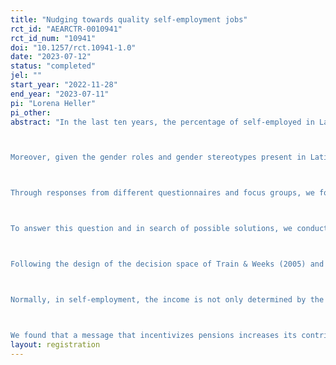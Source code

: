 ```yaml
---
title: "Nudging towards quality self-employment jobs"
rct_id: "AEARCTR-0010941"
rct_id_num: "10941"
doi: "10.1257/rct.10941-1.0"
date: "2023-07-12"
status: "completed"
jel: ""
start_year: "2022-11-28"
end_year: "2023-07-11"
pi: "Lorena Heller"
pi_other:
abstract: "In the last ten years, the percentage of self-employed in Latin America had doubled Europe. But self-employment in Latin America has different characteristics compared to other regions. Usually, it is a means of subsistence to get out of unemployment rather than a decision to start a business (Caceres & Caceres, 2017). Proof of this is that due to the COVID-19 crisis, a large proportion of workers lost their jobs and decided to work as self-employers (). 

Moreover, given the gender roles and gender stereotypes present in Latin America, women have been more affected in comparison to men. A % of female workers in Latin America are self-employed workers in the informal labor market. This type of job led women that could not have gotten a formal job due to skills gaps and gender discriminatory barriers to enter the labor market. (Fapohunda, 2012: Biles, 2009; Chakraborty, 2020). In addition, some women choose this type of work for the labor flexibility that allows them to continue with their housework (Babbit, Brwon & Mazaheri, 2015). Although being self-employed can help women to enter the labor market, job satisfaction is low among these workers (Aguilar et al., 2013). Structurally, self-employed workers have a lower job quality; they do not have a fixed income (Hamilton, 2000; van Praag & Versloot, 2007), experience precarious working conditions (European Commission, 2008; Shore, 2011; van Praag & Versloot, 2007), and they usually do not contribute to the pension system or have health insurance. Although in Latin America in recent years, the percentage of workers enrolled in a health insurance plan had increased, still by 2021, 30.9% of workers don’t have a health insurance plan (CEPALSTAT, 2021). Similarly, most of the countries in Latin America had a smaller percentage of affiliates in the pension system (e.g., in Bolivia in 2021, only 40.1% of employees are affiliated with the pension system, CEPALSTAT, 2021). 

Through responses from different questionnaires and focus groups, we found that most women wish to become formalized workers. Specifically, when they mention that they want to have a health insurance plan and be affiliated with the pension system. We might think that one of the possible reasons why women do not have these benefits is because of low income. However, after covering all their expenses, most women have additional resources; on average, they have monthly savings between 30% to 35% of their income. Therefore, if most women want to improve their job quality by affiliating to a health insurance plan and they have the resources to do it, what is the reason that holds them to obtain these benefits?

To answer this question and in search of possible solutions, we conducted different focus groups and a laboratory experiment that evaluates the implementation of nudges that modify the behavior of self-employed women. The focal groups help us understand the limitations women face in contributing to a pension system as to a health insurance plan. In the experiment, we randomly divide participants into six groups. Each group received a different treatment that followed a 2*3 factorial design. The first dimension includes an informative message about the benefits of contributing to a long-term pension system and the advantages of having health insurance. The second dimension is related to a nudge that reduces the costs of enrolling in a savings or retirement plan, as proposed by Thaler & Sunstein (2008).

Following the design of the decision space of Train & Weeks (2005) and the decision scheme of Douglas & Shepherd (2002), each participant chooses a work scheme where the decision variable is the work intensity (easy, medium, and difficult). To reflect a true employment setting, we used an effort elicitation task with different difficulty levels and amount of exercises. The higher the intensity (task difficulty) and the larger number of exercises completed the greater the reward they can obtain.

Normally, in self-employment, the income is not only determined by the effort and working hours but also by external factors that make the income unstable (for example, facing low demand and health problems). In the experiment, to simulate this situation, we presented two states of nature that randomly determined a healthy or unhealthy state. In the “Healthy” state participants received the total reward, while in the “Unhealthy” state participants lose 80% of their reward, regardless of the intensity and number of hours worked. However, each participant has the option to enroll in a health insurance plan. This insurance would be delivered to the participant if the state of nature determines that they are unhealthy. Given their chosen plan, they could keep their reward or lose a smaller amount. In addition, we gave participants the option to contribute to long-term insurance. If participants decide to contribute to this system at the end of the experiment they will receive their reward, but additionally, four months after they will receive their social security contribution plus its interest rate earnings. 

We found that a message that incentivizes pensions increases its contribution by 6%. Similarly, the health insurance message increases its contribution by 42%. The nudge that decreases the effort participants need to make to contribute has a positive significant effect of 5% only on the contribution of the pension system. But for the percentage of contribution to health insurance, we don’t see a significant effect. When the informative message is combined with the active decision nudge, we are still able to see a positive effect however it decreases from the effect of only delivering the informative message for only providing the active decision treatment."
layout: registration
---
```


